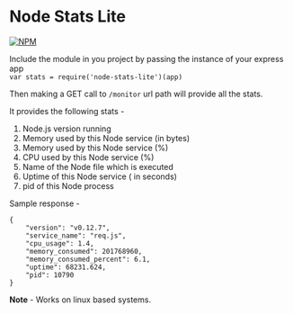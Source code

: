 # Node Stats Lite
[![NPM](https://nodei.co/npm/node-stats-lite.png?downloads=true&downloadRank=true&stars=true)](https://nodei.co/npm/node-stats-lite/)

Include the module in you project by passing the instance of your express app  
```var stats = require('node-stats-lite')(app)```

Then making a GET call to `/monitor` url path will provide all the stats.

It provides the following stats - 

1. Node.js version running
2. Memory used by this Node service (in bytes)
3. Memory used by this Node service (%)
4. CPU used by this Node service (%)
5. Name of the Node file which is executed
6. Uptime of this Node service ( in seconds)
7. pid of this Node process


Sample response - 
```
{
    "version": "v0.12.7",
    "service_name": "req.js",
    "cpu_usage": 1.4,
    "memory_consumed": 201768960,
    "memory_consumed_percent": 6.1,
    "uptime": 68231.624,
    "pid": 10790
}
```

**Note** - Works on linux based systems.